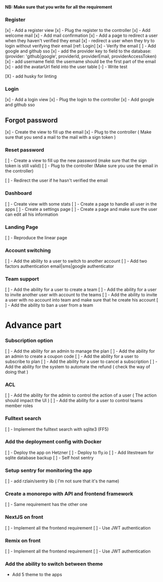 #### NB: Make sure that you write for all the requirement

### Register
[x] - Add a register view
[x] - Plug the register to the controller
[x] - Add welcome mail
[x] - Add mail confirmation
  [x] - Add a page to redirect a user when they haven't verified they email
  [x] - redirect a user when they try to login without verifying their email [ref: Login]
[x] - Verify the email
[ ] - Add google and github sso
  [x] - add the provider key to field to the database: (provider: 'github|google', providerId, providerEmail, providerAccessToken)
  [x] - add username field: the username should be the first part of the email
  [x] - add the avatarUrl field into the user table
[-] - Write test

[X] - add husky for linting

### Login
[x] - Add a login view
[x] - Plug the login to the controller
[x] - Add google and github sso

## Forgot password
[x] - Create the view to fill up the email
[x] - Plug to the controller ( Make sure that you send a mail to the mail with a sign token )

### Reset password
[ ] - Create a view to fill up the new password (make sure that the sign token is still valid)
[ ] - Plug to the controller (Make sure you use the email in the controller)

[ ] - Redirect the user if he hasn't verified the email

### Dashboard
[ ] - Create view with some stats
[ ] - Create a page to handle all user in the apps
[ ] - Create a settings page
[ ] - Create a page and make sure the user can edit all his information

### Landing Page
[ ] - Reproduce the linear page


### Account switching
[ ] - Add the ability to a user to switch to another account
[ ] - Add two factors authentication email|sms|google authenticator


### Team support
[ ] - Add the ability for a user to create a team
[ ] - Add the ability for a user to invite another user with account to the teams
[ ] - Add the ability to invite a user with no account into team and make sure that he create his account
[ ] - Add the ability to ban a user from a team

# Advance part

### Subscription option
[ ] - Add the ability for an admin to manage the plan
[ ] - Add the ability for an admin to create a coupon code
[ ] - Add the ability for a user to subscribe to plan
[ ] - Add the ability for a user to cancel a subscription
[ ] - Add the ability for the system to automate the refund ( check the way of doing that )

### ACL
[ ] - Add the ability for the admin to control the action of a user ( The action should impact the UI ) 
[ ] - Add the ability for a user to control teams member roles

### Fulltext search
[ ] - Implement the fulltext search with sqlite3 (FF5)

### Add the deployment config with Docker 
[ ] - Deploy the app on Hetzner
[ ] - Deploy to fly.io
[ ] - Add litestream for sqlite database backup
[ ] - Self host sentry


### Setup sentry for monitoring the app
[ ] - add rzlain/sentry lib ( I'm not sure that it's the name)

### Create a monorepo with API and frontend framework
[ ] - Same requirement has the other one

### NextJS on front
[ ] - Implement all the frontend requirement
[ ] - Use JWT authentication

### Remix on front
[ ] - Implement all the frontend requirement
[ ] - Use JWT authentication


### Add the ability to switch between theme
- Add 5 theme to the apps


